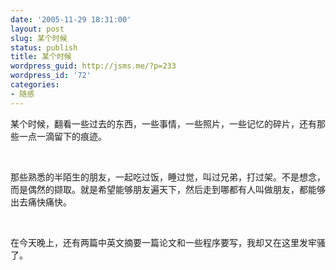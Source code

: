 ```yaml
---
date: '2005-11-29 18:31:00'
layout: post
slug: 某个时候
status: publish
title: 某个时候
wordpress_guid: http://jsms.me/?p=233
wordpress_id: '72'
categories:
- 随感
---
```


某个时候，翻看一些过去的东西，一些事情，一些照片，一些记忆的碎片，还有那些一点一滴留下的痕迹。




 




那些熟悉的半陌生的朋友，一起吃过饭，睡过觉，叫过兄弟，打过架。不是想念，而是偶然的撷取。就是希望能够朋友遍天下，然后走到哪都有人叫做朋友，都能够出去痛快痛快。




 




在今天晚上，还有两篇中英文摘要一篇论文和一些程序要写，我却又在这里发牢骚了。
